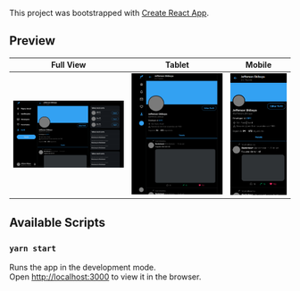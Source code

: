 This project was bootstrapped with [Create React App](https://github.com/facebook/create-react-app).

## Preview

<table>
  <thead>
    <th>Full View</th>
    <th>Tablet</th>
    <th>Mobile</th>
  </thead>
  <tbody>
    <tr>
      <td>
        <img src="/assets/full.png">
      </td>
      <td>
        <img src="/assets/tablet.png">
      </td>
      <td>
        <img src="/assets/mobile.png">
      </td>
    </tr>
  </tbody>
</table>


## Available Scripts

### `yarn start`

Runs the app in the development mode.<br />
Open [http://localhost:3000](http://localhost:3000) to view it in the browser.
